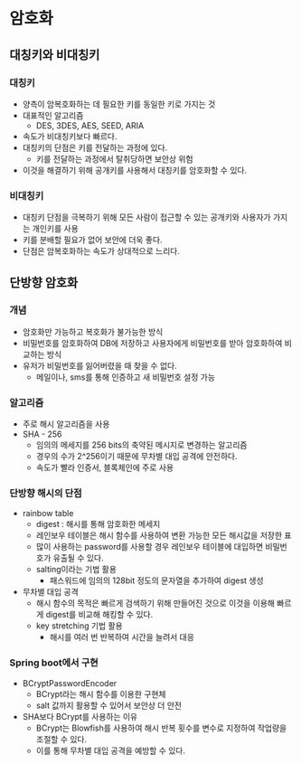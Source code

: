 # 암호화

## 대칭키와 비대칭키

### 대칭키

- 양측이 암복호화하는 데 필요한 키를 동일한 키로 가지는 것
- 대표적인 알고리즘
    - DES, 3DES, AES, SEED, ARIA
- 속도가 비대칭키보다 빠르다.
- 대칭키의 단점은 키를 전달하는 과정에 있다.
    - 키를 전달하는 과정에서 탈취당하면 보안상 위험
- 이것을 해결하기 위해 공개키를 사용해서 대칭키를 암호화할 수 있다.

### 비대칭키

- 대칭키 단점을 극복하기 위해 모든 사람이 접근할 수 있는 공개키와 사용자가 가지는 개인키를 사용
- 키를 분배할 필요가 없어 보안에 더욱 좋다.
- 단점은 암복호화하는 속도가 상대적으로 느리다.

## 단방향 암호화

### 개념

- 암호화만 가능하고 복호화가 불가능한 방식
- 비밀번호를 암호화하여 DB에 저장하고 사용자에게 비밀번호를 받아 암호화하여 비교하는 방식
- 유저가 비밀번호를 잃어버렸을 때 찾을 수 없다.
    - 메일이나, sms를 통해 인증하고 새 비밀번호 설정 가능

### 알고리즘

- 주로 해시 알고리즘을 사용
- SHA - 256
    - 임의의 메세지를 256 bits의 축약된 메시지로 변경하는 알고리즘
    - 경우의 수가 2^256이기 때문에 무차별 대입 공격에 안전하다.
    - 속도가 빨라 인증서, 블록체인에 주로 사용

### 단방향 해시의 단점

- rainbow table
    - digest : 해시를 통해 암호화한 메세지
    - 레인보우 테이블은 해시 함수를 사용하여 변환 가능한 모든 해시값을 저장한 표
    - 많이 사용하는 password를 사용할 경우 레인보우 테이블에 대입하면 비밀번호가 유출될 수 있다.
    - salting이라는 기법 활용
        - 패스워드에 임의의 128bit 정도의 문자열을 추가하여 digest 생성
- 무차별 대입 공격
    - 해시 함수의 목적은 빠르게 검색하기 위해 만들어진 것으로 이것을 이용해 빠르게 digest를 비교해 해킹할 수 있다.
    - key stretching 기법 활용
        - 해시를 여러 번 반복하여 시간을 늘려서 대응

### Spring boot에서 구현

- BCryptPasswordEncoder
    - BCrypt라는 해시 함수를 이용한 구현체
    - salt 값까지 활용할 수 있어서 보안상 더 안전
- SHA보다 BCrypt를 사용하는 이유
    - BCrypt는 Blowfish를 사용하여 해시 반복 횟수를 변수로 지정하여 작업량을 조절할 수 있다.
    - 이를 통해 무차별 대입 공격을 예방할 수 있다.